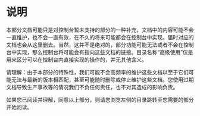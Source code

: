# 说明

本部分文档可能只是对控制台暂未支持的部分的一种补充，文档中的内容可能不会一直维护，也不会一直有效，在不久的将来可能都会在控制台中实现。届时对应的文档也会从这里删去。当然，这并不是绝对的，部分功能可能无法或者不会在控制台中实现，那么控制台将可能会有指向这些文档的链接。目录名称“高级使用”仅是用来区分可以在控制台内直接实现的操作的，并无其他含义。

请理解：由于本部分的特殊性，我们可能不会高频率的维护这些文档以至于它们可能无法与最新的版本相匹配，甚至可能随时删除或停止维护这些文档。您使用过期文档导致生产事故等的情况我们不负任何责任，也不对其造成的影响负责。

如果您已阅读并理解，同意以上部分，则请您浏览左侧的目录跳转至您需要的部分开始阅读。
